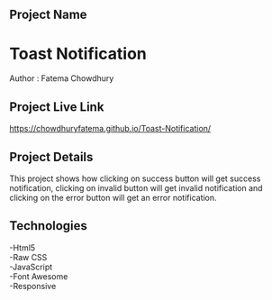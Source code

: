 ## Project Name
# Toast Notification
Author : Fatema Chowdhury </br>
## Project Live Link
https://chowdhuryfatema.github.io/Toast-Notification/
## Project Details 
This project shows how clicking on success button will get success notification, clicking on invalid button will get invalid notification and clicking on the error button will get an error notification.
## Technologies
-Html5 </br>
-Raw CSS </br>
-JavaScript </br>
-Font Awesome </br>
-Responsive
